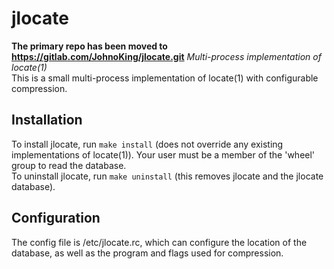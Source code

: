 jlocate
=======
**The primary repo has been moved to https://gitlab.com/JohnoKing/jlocate.git**
_Multi-process implementation of locate(1)_  
This is a small multi-process implementation of locate(1) with configurable 
compression.

## Installation
To install jlocate, run `make install` (does not override any existing implementations of locate(1)). 
Your user must be a member of the 'wheel' group to read the database.  
To uninstall jlocate, run `make uninstall` (this removes jlocate and the jlocate database).

## Configuration
The config file is /etc/jlocate.rc, which can configure the location of 
the database, as well as the program and flags used for compression.
